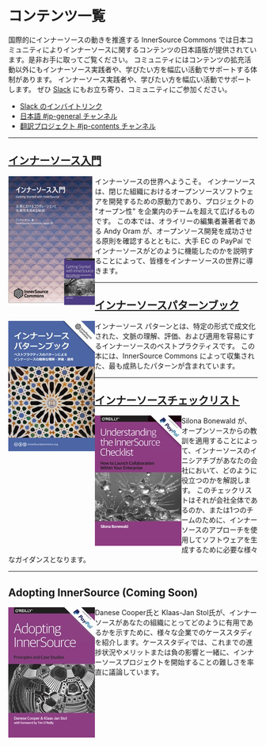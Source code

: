 # コンテンツ一覧

国際的にインナーソースの動きを推進する InnerSource Commons では日本コミュニティによりインナーソースに関するコンテンツの日本語版が提供されています。是非お手に取ってご覧ください。
コミュニティにはコンテンツの拡充活動以外にもインナーソース実践者や、学びたい方を幅広い活動でサポートする体制があります。
インナーソース実践者や、学びたい方を幅広い活動でサポートします。
ぜひ [Slack](https://innersourcecommons-inviter.herokuapp.com/) にもお立ち寄り、コミュニティにご参加ください。

- [Slack のインバイトリンク](https://innersourcecommons-inviter.herokuapp.com/)
- [日本語 #jp-general チャンネル](https://app.slack.com/client/T04PXKRM0/C03M546NR16)
- [翻訳プロジェクト #jp-contents チャンネル](https://app.slack.com/client/T04PXKRM0/C03P1MVMBRS)

---

## [インナーソース入門](https://jp-contents.innersourcecommons.org/v/getting-started-with-innersource/)

[<img src="./getting-started-with-innersource-cover-thumb.png" style="float:left" />](https://jp-contents.innersourcecommons.org/v/getting-started-with-innersource/)

インナーソースの世界へようこそ。
インナーソースは、閉じた組織におけるオープンソースソフトウェアを開発するための原動力であり、プロジェクトの "オープン性" を企業内のチームを超えて広げるものです。
この本では、オライリーの編集者兼著者である Andy Oram が、オープンソース開発を成功させる原則を確認するとともに、大手 EC の PayPal でインナーソースがどのように機能したのかを説明することによって、皆様をインナーソースの世界に導きます。

---

## [インナーソースパターンブック](https://patterns.innersourcecommons.org/v/ja/)

[<img src="./innersource-patterns-cover-thumb.jpg" style="float:left" />](https://patterns.innersourcecommons.org/v/ja/)

インナーソース パターンとは、特定の形式で成文化された、文脈の理解、評価、および適用を容易にするインナーソースのベストプラクティスです。 この本には、InnerSource Commons によって収集された、最も成熟したパターンが含まれています。

---

## [インナーソースチェックリスト](https://jp-contents.innersourcecommons.org/v/understanding-the-innersource-checklist/)

[<img src="./innersource-checklist-cover-thumb.jpg" style="float:left" />](https://jp-contents.innersourcecommons.org/v/understanding-the-innersource-checklist/)

Silona Bonewald が、オープンソースからの教訓を適用することによって、インナーソースのイニシアチブがあなたの会社において、どのように役立つのかを解説します。
このチェックリストはそれが会社全体であるのか、または1つのチームのために、インナーソースのアプローチを使用してソフトウェアを生成するために必要な様々なガイダンスとなります。

---

## Adopting InnerSource (Coming Soon)

<img src="./adopting-innersource-cover-thumb.jpg" style="float:left" />

Danese Cooper氏と Klaas-Jan Stol氏が、インナーソースがあなたの組織にとってどのように有用であるかを示すために、様々な企業でのケーススタディを紹介します。ケーススタディでは、これまでの進捗状況やメリットまたは負の影響と一緒に、インナーソースプロジェクトを開始することの難しさを率直に議論しています。
